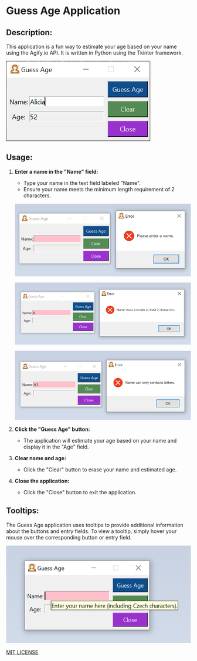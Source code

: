 # Guess Age Application

## Description:

This application is a fun way to estimate your age based on your name using the Agify.io API. It is written in Python using the Tkinter framework.

![](https://github.com/hrosicka/GuessAge/blob/master/doc/GuessAge.png)

## Usage:

1. **Enter a name in the "Name" field:**
   - Type your name in the text field labeled "Name".
   - Ensure your name meets the minimum length requirement of 2 characters.
     
   ![](https://github.com/hrosicka/GuessAge/blob/master/doc/GuessAgeValidation1.png)

   ![](https://github.com/hrosicka/GuessAge/blob/master/doc/GuessAgeValidation2.png)

   ![](https://github.com/hrosicka/GuessAge/blob/master/doc/GuessAgeValidation3.png)
   

3. **Click the "Guess Age" button:**
   - The application will estimate your age based on your name and display it in the "Age" field.


4. **Clear name and age:**
   - Click the "Clear" button to erase your name and estimated age.
   
5. **Close the application:**
   - Click the "Close" button to exit the application.

## Tooltips:

The Guess Age application uses tooltips to provide additional information about the buttons and entry fields. To view a tooltip, simply hover your mouse over the corresponding button or entry field.

![](https://github.com/hrosicka/GuessAge/blob/master/doc/GuessAgeTooltip.png)

[MIT LICENSE](https://github.com/hrosicka/GuessAge/blob/master/doc/LICENSE.txt)



